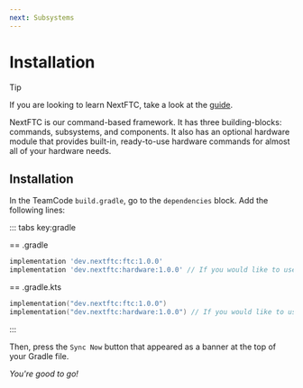 ```yaml
---
next: Subsystems
---
```


# Installation

> [!TIP]
> If you are looking to learn NextFTC, take a look at the [guide](/guide/about).

NextFTC is our command-based framework. It has three building-blocks: commands,
subsystems, and components. It also has an optional hardware module that
provides built-in, ready-to-use hardware commands for almost all of your
hardware needs.

## Installation

In the TeamCode `build.gradle`, go to the `dependencies` block.
Add the following lines:

::: tabs key:gradle

== .gradle

```groovy
implementation 'dev.nextftc:ftc:1.0.0'
implementation 'dev.nextftc:hardware:1.0.0' // If you would like to use the hardware module
```

== .gradle.kts

```kotlin
implementation("dev.nextftc:ftc:1.0.0")
implementation("dev.nextftc:hardware:1.0.0") // If you would like to use the hardware module
```

:::

Then, press the `Sync Now` button that appeared as a banner at the top of your
Gradle file.

*You're good to go!*